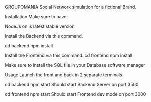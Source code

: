 GROUPOMANIA
Social Network simulation for a fictional Brand.

Installation
Make sure to have:

NodeJs on is latest stable version 

Install the Backend via this command.

cd backend 
npm install


Install the Frontend via this command.
cd frontend
npm install

Make sure to install the SQL file in your Database software manager

Usage
Launch the front and back in 2 separate terminals

cd backend
npm start
Should start Backend Server on port 3500

cd frontend
npm start
Should start Frontend dev mode on port 3000